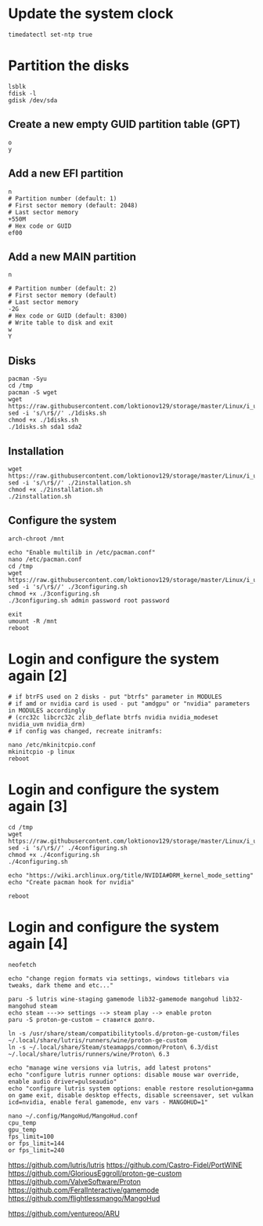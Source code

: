 # Update the system clock
```
timedatectl set-ntp true
```

# Partition the disks
```
lsblk
fdisk -l
gdisk /dev/sda
```
## Create a new empty GUID partition table (GPT)
```
o
y
```
## Add a new EFI partition
```
n
# Partition number (default: 1)
# First sector memory (default: 2048)
# Last sector memory
+550M
# Hex code or GUID
ef00
```
## Add a new MAIN partition
```
n

# Partition number (default: 2)
# First sector memory (default)
# Last sector memory
-2G
# Hex code or GUID (default: 8300)
# Write table to disk and exit
w
Y
```

## Disks
```
pacman -Syu
cd /tmp
pacman -S wget
wget https://raw.githubusercontent.com/loktionov129/storage/master/Linux/i_use_ARCH_btw/1disks.sh
sed -i 's/\r$//' ./1disks.sh
chmod +x ./1disks.sh
./1disks.sh sda1 sda2
```

## Installation
```
wget https://raw.githubusercontent.com/loktionov129/storage/master/Linux/i_use_ARCH_btw/2installation.sh
sed -i 's/\r$//' ./2installation.sh
chmod +x ./2installation.sh
./2installation.sh
```

## Configure the system
```
arch-chroot /mnt

echo "Enable multilib in /etc/pacman.conf"
nano /etc/pacman.conf
cd /tmp
wget https://raw.githubusercontent.com/loktionov129/storage/master/Linux/i_use_ARCH_btw/3configuring.sh
sed -i 's/\r$//' ./3configuring.sh
chmod +x ./3configuring.sh
./3configuring.sh admin password root password

exit
umount -R /mnt
reboot
```

# Login and configure the system again [2]
```
# if btrFS used on 2 disks - put "btrfs" parameter in MODULES
# if amd or nvidia card is used - put "amdgpu" or "nvidia" parameters in MODULES accordingly
# (crc32c libcrc32c zlib_deflate btrfs nvidia nvidia_modeset nvidia_uvm nvidia_drm)
# if config was changed, recreate initramfs:

nano /etc/mkinitcpio.conf
mkinitcpio -p linux
reboot
```

# Login and configure the system again [3]
```
cd /tmp
wget https://raw.githubusercontent.com/loktionov129/storage/master/Linux/i_use_ARCH_btw/4configuring.sh
sed -i 's/\r$//' ./4configuring.sh
chmod +x ./4configuring.sh
./4configuring.sh

echo "https://wiki.archlinux.org/title/NVIDIA#DRM_kernel_mode_setting"
echo "Create pacman hook for nvidia"

reboot
```

# Login and configure the system again [4]
```
neofetch

echo "change region formats via settings, windows titlebars via tweaks, dark theme and etc..."

paru -S lutris wine-staging gamemode lib32-gamemode mangohud lib32-mangohud steam
echo steam --->> settings --> steam play --> enable proton
paru -S proton-ge-custom − ставится долго.

ln -s /usr/share/steam/compatibilitytools.d/proton-ge-custom/files ~/.local/share/lutris/runners/wine/proton-ge-custom
ln -s ~/.local/share/Steam/steamapps/common/Proton\ 6.3/dist ~/.local/share/lutris/runners/wine/Proton\ 6.3

echo "manage wine versions via lutris, add latest protons"
echo "configure lutris runner options: disable mouse war override, enable audio driver=pulseaudio"
echo "configure lutris system options: enable restore resolution+gamma on game exit, disable desktop effects, disable screensaver, set vulkan icd=nvidia, enable feral gamemode, env vars - MANGOHUD=1"

nano ~/.config/MangoHud/MangoHud.conf
cpu_temp
gpu_temp
fps_limit=100
or fps_limit=144
or fps_limit=240
```

https://github.com/lutris/lutris
https://github.com/Castro-Fidel/PortWINE
https://github.com/GloriousEggroll/proton-ge-custom
https://github.com/ValveSoftware/Proton
https://github.com/FeralInteractive/gamemode
https://github.com/flightlessmango/MangoHud

https://github.com/ventureoo/ARU

